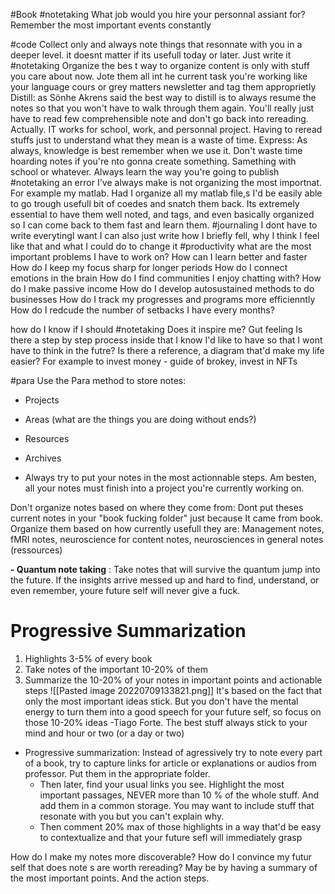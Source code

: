 #Book 
 #notetaking
	 What  job would you hire your personnal assiant for? 
		 Remember the most important events constantly
		 
		 
		 
#code Collect only and always note things that resonnate with you in a deeper level. it doesnt matter if its usefull today or later. Just write it #notetaking 
	Organize the bes t way to organize content is only with stuff  you care about now. Jote them all int he current task you're working  like your language cours or grey matters newsletter and tag them approprietly
Distill: as Sönhe Akrens said the best way to distill is to always resume the notes so that you won't have to walk through them again. You'll really just have to read few comprehensible note and don't go back into rereading. Actually. IT works for school, work, and personnal project. Having to reread stuffs just to understand what they mean is a waste of time. 
Express: As always, knowledge is best remember when we use it. Don't waste time hoarding notes if you're nto gonna create something. Samething with school or whatever. Always learn the way you're going to publish
#notetaking an error I've always make is not organizing the most importnat. For example my matlab. Had I organize  all my matlab file,s I'd be easily able to go trough usefull bit of coedes and snatch them back. Its extremely essential to have them well noted, and tags, and even basically organized so I can come back to them fast and learn them.
	#journaling I dont have to write everytingI want I can also just write how I briefly fell, why  I think I feel like that and what I could do to change it
	#productivity what are the most important problems I have to work on?
		How can I learn better and faster
		How do I keep my focus sharp for longer periods
		How do I connect emotions in the brain
		How do I find communities I enjoy chatting with?
		How do I make passive income
		How do I develop autosustained methods to do businesses
		How do I track my progresses and programs more efficienntly
		How do I redcude the number of setbacks I have every months?


how do I know if I should #notetaking 
	Does it inspire me? Gut feeling
	Is there a step by step process inside that I know I'd like to have so that I wont have to think in the futre? Is there a reference, a diagram that'd make my life easier?
		For example to invest money - guide of brokey, invest in NFTs

#para Use the Para method to store notes:
- Projects
- Areas (what are the things you are doing without ends?)
- Resources
- Archives

- Always try to put your notes in the most actionnable steps. Am besten, all your notes must finish into a project you're currently working on. 

Don't organize notes based on where they come from: Dont put theses current notes in your  "book fucking folder" just because It came from book. Organize them based on how currently usefull they are: Management notes, fMRI notes, neuroscience for content notes, neurosciences in general notes (ressources)

**- Quantum note taking** : Take notes that will survive the quantum jump into the future. If the insights arrive messed up and hard to find, understand, or even remember, youre future self will never give a fuck. 

# Progressive Summarization
1. Highlights 3-5% of every book
2. Take notes of the important 10-20% of them
3. Summarize the 10-20% of your notes in important points and actionable steps
![[Pasted image 20220709133821.png]]
It's based on the fact that only the most important ideas stick. But you don't have the mental energy to turn them into a good speech  for your future self, so focus on those 10-20% ideas 
-Tiago Forte. The best stuff always stick to your mind and hour or two (or a day or two)
- Progressive summarization: Instead of agressively try to note every part of a book, try to capture links for article or explanations or audios from professor. Put them in the appropriate folder. 
	- Then later, find your usual links you see. Highlight the most important passages, NEVER more than 10 % of the whole stuff. And add them in a common storage. You may want to include stuff that resonate with you but you can't explain why. 
	- Then comment 20% max of those highlights in a way that'd be easy to contextualize and that your future sefl will immediately grasp

How do I make my notes more discoverable? How do I convince my futur self that does note s are worth rereading? May be by having a summary of the most important points. And the action steps. 



 